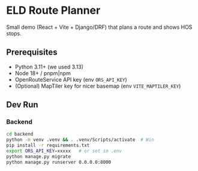 # ELD Route Planner

Small demo (React + Vite + Django/DRF) that plans a route and shows HOS stops.

## Prerequisites
- Python 3.11+ (we used 3.13)
- Node 18+ / pnpm|npm
- OpenRouteService API key (env `ORS_API_KEY`)
- (Optional) MapTiler key for nicer basemap (env `VITE_MAPTILER_KEY`)

## Dev Run

### Backend
```bash
cd backend
python -m venv .venv && . .venv/Scripts/activate  # Win
pip install -r requirements.txt
export ORS_API_KEY=xxxxx   # or set in .env
python manage.py migrate
python manage.py runserver 0.0.0.0:8000
